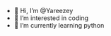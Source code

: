 - 👋 Hi, I’m @Yareezey
- 👀 I’m interested in coding
- 🌱 I’m currently learning python

<!---
Yareezey/Yareezey is a ✨ special ✨ repository because its `README.md` (this file) appears on your GitHub profile.
You can click the Preview link to take a look at your changes.
--->
